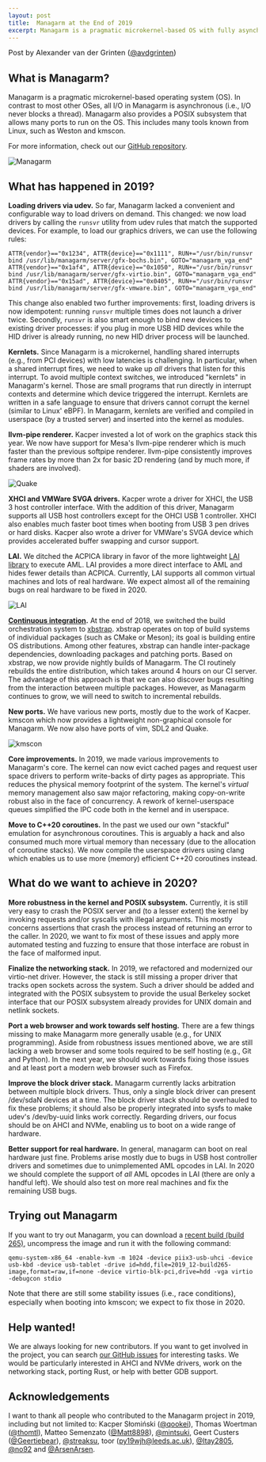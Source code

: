 ```yaml
---
layout: post
title:  Managarm at the End of 2019
excerpt: Managarm is a pragmatic microkernel-based OS with fully asynchronous I/O. We review our achievements of 2019 and set goals for 2020.
---
```

<span style="font-size: 11pt;">Post by Alexander van der Grinten
([@avdgrinten](https://github.com/avdgrinten))
</span>

## What is Managarm?

Managarm is a pragmatic microkernel-based operating system (OS). In contrast
to most other OSes, all I/O in Managarm is asynchronous (i.e., I/O never blocks
a thread). Managarm also provides a POSIX subsystem that allows many ports to
run on the OS. This includes many tools known from Linux, such as Weston and kmscon.

For more information, check out our [GitHub repository](https://github.com/managarm/managarm).

![Managarm](https://raw.githubusercontent.com/managarm/managarm/assets/screenshots/echo-hello-managarm.png)

## What has happened in 2019?

**Loading drivers via udev.** So far, Managarm lacked a convenient and configurable way to load drivers on demand. This changed: we now load drivers by calling the `runsvr` utility from udev rules that match the supported devices. For example, to load our graphics drivers, we can use the following rules:

	ATTR{vendor}=="0x1234", ATTR{device}=="0x1111", RUN+="/usr/bin/runsvr bind /usr/lib/managarm/server/gfx-bochs.bin", GOTO="managarm_vga_end"
	ATTR{vendor}=="0x1af4", ATTR{device}=="0x1050", RUN+="/usr/bin/runsvr bind /usr/lib/managarm/server/gfx-virtio.bin", GOTO="managarm_vga_end"
	ATTR{vendor}=="0x15ad", ATTR{device}=="0x0405", RUN+="/usr/bin/runsvr bind /usr/lib/managarm/server/gfx-vmware.bin", GOTO="managarm_vga_end"

This change also enabled two further improvements: first, loading drivers is now idempotent: running `runsvr` multiple times does not launch a driver twice. Secondly, `runsvr` is also smart enough to bind new devices to existing driver processes: if you plug in more USB HID devices while the HID driver is already running, no new HID driver process will be launched.

**Kernlets.** Since Managarm is a microkernel, handling shared interrupts (e.g., from PCI devices) with low latencies is challenging. In particular, when a shared interrupt fires, we need to wake up *all* drivers that listen for this interrupt. To avoid multiple context switches, we introduced "kernlets" in Managarm's kernel. Those are small programs that run directly in interrupt contexts and determine which device triggered the interrupt. Kernlets are written in a safe language to ensure that drivers cannot corrupt the kernel (similar to Linux' eBPF). In Managarm, kernlets are verified and compiled in userspace (by a trusted server) and inserted into the kernel as modules.

**llvm-pipe renderer.** Kacper invested a lot of work on the graphics stack this year. We now have support for Mesa's llvm-pipe renderer which is much faster than the previous softpipe renderer. llvm-pipe consistently improves frame rates by more than 2x for basic 2D rendering (and by much more, if shaders are involved).

![Quake](/assets/2019-end-of-year/quake.png)

**XHCI and VMWare SVGA drivers.** Kacper wrote a driver for XHCI, the USB 3 host controller interface. With the addition of this driver, Managarm supports all USB host controllers except for the OHCI USB 1 controller. XHCI also enables much faster boot times when booting from USB 3 pen drives or hard disks. Kacper also wrote a driver for VMWare's SVGA device which provides accelerated buffer swapping and cursor support.

**LAI.** We ditched the ACPICA library in favor of the more lightweight [LAI library](https://github.com/managarm/lai) to execute AML. LAI provides a more direct interface to AML and hides fewer details than ACPICA. Currently, LAI supports all common virtual machines and lots of real hardware. We expect almost all of the remaining bugs on real hardware to be fixed in 2020.

![LAI](/assets/2019-end-of-year/lai.png)

**[Continuous integration](https://ci.managarm.org/).** At the end of 2018, we switched the build orchestration system to [xbstrap](git@github.com:managarm/xbstrap.git). xbstrap operates on top of build systems of individual packages (such as CMake or Meson); its goal is building entire OS distributions. Among other features, xbstrap can handle inter-package dependencies, downloading packages and patching ports. Based on xbstrap, we now provide nightly builds of Managarm. The CI routinely rebuilds the entire distribution, which takes around 4 hours on our CI server. The advantage of this approach is that we can also discover bugs resulting from the interaction between multiple packages. However, as Managarm continues to grow, we will need to switch to incremental rebuilds.

**New ports.** We have various new ports, mostly due to the work of Kacper. kmscon which now provides a lightweight non-graphical console for Managarm. We now also have ports of vim, SDL2 and Quake.

![kmscon](/assets/2019-end-of-year/kmscon.png)

**Core improvements.** In 2019, we made various improvements to Managarm's core. The kernel can now evict cached pages and request user space drivers to perform write-backs of dirty pages as appropriate. This reduces the physical memory footprint of the system. The kernel's *virtual* memory management also saw major refactoring, making copy-on-write robust also in the face of concurrency. A rework of kernel-userspace queues simplified the IPC code both in the kernel and in userspace.

**Move to C++20 coroutines.** In the past we used our own "stackful" emulation for asynchronous coroutines. This is arguably a hack and also consumed much more virtual memory than necessary (due to the allocation of coroutine stacks). We now compile the userspace drivers using clang which enables us to use more (memory) efficient C++20 coroutines instead.

## What do we want to achieve in 2020?

**More robustness in the kernel and POSIX subsystem.** Currently, it is still very easy to crash the POSIX server and (to a lesser extent) the kernel by invoking requests and/or syscalls with illegal arguments. This mostly concerns assertions that crash the process instead of returning an error to the caller. In 2020, we want to fix most of these issues and apply more automated testing and fuzzing to ensure that those interface are robust in the face of malformed input.

**Finalize the networking stack.** In 2019, we refactored and modernized our virtio-net driver. However, the stack is still missing a proper driver that tracks open sockets across the system. Such a driver should be added and integrated with the POSIX subsystem to provide the usual Berkeley socket interface that our POSIX subsystem already provides for UNIX domain and netlink sockets.

**Port a web browser and work towards self hosting.** There are a few things missing to make Managarm more generally usable (e.g., for UNIX programming). Aside from robustness issues mentioned above, we are still lacking a web browser and some tools required to be self hosting (e.g., Git and Python). In the next year, we should work towards fixing those issues and at least port a modern web browser such as Firefox.

**Improve the block driver stack.** Managarm currently lacks arbitration between multiple block drivers. Thus, only a single block driver can present /dev/sdaN devices at a time. The block driver stack should be overhauled to fix these problems; it should also be properly integrated into sysfs to make udev's /dev/by-uuid links work correctly. Regarding drivers, our focus should be on AHCI and NVMe, enabling us to boot on a wide range of hardware.

**Better support for real hardware.** In general, managarm can boot on real hardware just fine. Problems arise mostly due to bugs in USB host controller drivers and sometimes due to unimplemented AML opcodes in LAI. In 2020 we should complete the support of *all* AML opcodes in LAI (there are only a handful left). We should also test on more real machines and fix the remaining USB bugs.

## Trying out Managarm

If you want to try out Managarm, you can download a
[recent build (build 265)](https://pkgs.managarm.org/pinned/2019_12-build265-image.xz), uncompress the image and run it with the following command:

	qemu-system-x86_64 -enable-kvm -m 1024 -device piix3-usb-uhci -device usb-kbd -device usb-tablet -drive id=hdd,file=2019_12-build265-image,format=raw,if=none -device virtio-blk-pci,drive=hdd -vga virtio -debugcon stdio

<span style="font-size: 11pt;">Note that there are still some stability issues
(i.e., race conditions),
especially when booting into kmscon;
we expect to fix those in 2020.</span>

## Help wanted!

We are always looking for new contributors. If you want to get involved in the project,
you can search
[our GitHub issues](https://github.com/managarm/managarm/issues) for interesting tasks.
We would be particularly interested in AHCI and NVMe drivers, work on the networking
stack, porting Rust, or help with better GDB support.

## Acknowledgements

I want to thank all people who contributed to the Managarm project in 2019, including but not limited to:
Kacper Słomiński ([@qookei](https://github.com/qookei)),
Thomas Woertman ([@thomtl](https://github.com/thomtl)),
Matteo Semenzato ([@Matt8898](https://github.com/Matt8898)),
[@mintsuki](https://github.com/mintsuki),
Geert Custers ([@Geertiebear](https://github.com/Geertiebear)),
[@streaksu](https://github.com/streaksu),
toor (py19wjh@leeds.ac.uk),
[@Itay2805](https://github.com/Itay2805),
[@no92](https://github.com/no92)
and [@ArsenArsen](https://github.com/ArsenArsen).
